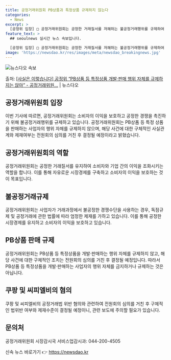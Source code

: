 ```yaml
---
title: 공정거래위원회 PB상품과 특정상품 규제하지 않는다
categories:
  - News
excerpt: >
  [공정위 입장] □ 공정거래위원회는 공정한 거래질서를 저해하는 불공정거래행위를 규제하여 자유롭고 공정한 경쟁…
feature_text: >
  ## seoulnews 실시간 뉴스 속보입니다.

  [공정위 입장] □ 공정거래위원회는 공정한 거래질서를 저해하는 불공정거래행위를 규제하여 자유롭고 공정한 경쟁…
image: 'https://newsdao.kr/res/images/meta/newsdao_breakingnews.jpg'
---
```


![뉴스다오 속보](https://newsdao.kr/res/images/meta/newsdao_breakingnews.jpg)

<p>출처: <a href="https://newsdao.kr/3867" rel="dofollow">[사실은 이렇습니다] 공정위 “PB상품 등 특정상품 개발·판매 행위 자체를 규제하지는 않아” - 공정거래위원…</a> | 뉴스다오</p>

<h2 data-ke-size="size26">공정거래위원회 입장</h2>
<p data-ke-size="size16">이번 기사에 따르면, 공정거래위원회는 소비자의 이익을 보호하고 공정한 경쟁을 촉진하기 위해 불공정거래행위를 규제하고 있습니다. 공정거래위원회는 PB상품 등 특정 상품을 판매하는 사업자의 행위 자체를 규제하지 않으며, 해당 사건에 대한 구체적인 사실관계와 제재여부는 전원회의 심의를 거친 후 결정될 예정이라고 밝혔습니다.</p>

<h2 data-ke-size="size26">공정거래위원회의 역할</h2>
<p data-ke-size="size16">공정거래위원회는 공정한 거래질서를 유지하여 소비자와 기업 간의 이익을 조화시키는 역할을 합니다. 이를 통해 자유로운 시장경제를 구축하고 소비자의 이익을 보호하는 것이 목표입니다.</p>

<h2 data-ke-size="size26">불공정거래규제</h2>
<p data-ke-size="size16">공정거래위원회는 사업자가 거래과정에서 불공정한 경쟁수단을 사용하는 경우, 독점규제 및 공정거래에 관한 법률에 따라 엄정한 제재를 가하고 있습니다. 이를 통해 공정한 시장경제를 유지하고 소비자의 이익을 보호하고 있습니다.</p>

<h2 data-ke-size="size26">PB상품 판매 규제</h2>
<p data-ke-size="size16">공정거래위원회는 PB상품 등 특정상품을 개발·판매하는 행위 자체를 규제하지 않고, 해당 사건에 대한 구체적인 조치는 전원회의 심의를 거친 후 결정될 예정입니다. 따라서 PB상품 등 특정상품을 개발·판매하는 사업자의 행위 자체를 금지하거나 규제하는 것은 아닙니다.</p>

<h2 data-ke-size="size26">쿠팡 및 씨피엘비의 혐의</h2>
<p data-ke-size="size16">쿠팡 및 씨피엘비의 공정거래법 위반 혐의와 관련하여 전원회의 심의를 거친 후 구체적인 법위반 여부와 제재수준이 결정될 예정이니, 관련 보도에 주의할 필요가 있습니다.</p>

<h2 data-ke-size="size26">문의처</h2>
<p data-ke-size="size16">공정거래위원회 시장감시국 서비스업감시과: 044-200-4505</p>

신속 뉴스 바로가기 👉 <a href="https://newsdao.kr" rel="dofollow">https://newsdao.kr</a>



